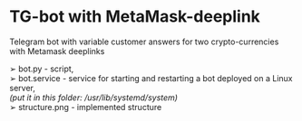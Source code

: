# TG-bot with MetaMask-deeplink
<p>
Telegram bot with variable customer answers for two crypto-currencies with Metamask deeplinks
<p>
  ➢  bot.py - script,<br>
  ➢  bot.service - service for starting and restarting a bot deployed on a Linux server, <br> <i>(put it in this folder: /usr/lib/systemd/system) </i><br>
  ➢  structure.png - implemented structure
